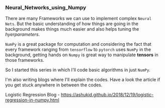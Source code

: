 ### Neural_Networks_using_Numpy



There are many Frameworks we can use to implement complex `Neural Nets`. But the basic understanding of 
how things are going in the background makes things much easier and also helps tuning the *hyerparameters*.

`NumPy` is a great package for computation and considering the fact that every framework ranging from `tensorflow` to `pytorch` uses `NumPy` in the background, getting hands on `Numpy` is great way to manipulate **tensors** in those frameworks.

So I started this series in which I'll code basic algorithms in just `NumPy`. 

I'm also writing blogs where I'll explain the codes. Have a look the article if you get stuck anywhere in between the codes.

Logistic Regression Blog - https://ashukid.github.io/2018/12/19/logistic-regression-in-numpy.html



